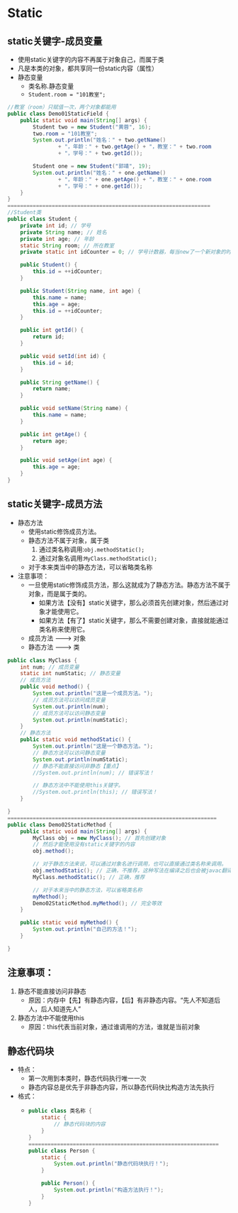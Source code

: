 # Static

## static关键字-成员变量

* 使用static关键字的内容不再属于对象自己，而属于类
* 凡是本类的对象，都共享同一份static内容（属性）
* 静态变量
  * 类名称.静态变量
  *  `Student.room = "101教室";`

```java
//教室（room）只赋值一次，两个对象都能用
public class Demo01StaticField {
    public static void main(String[] args) {
        Student two = new Student("黄蓉", 16);
        two.room = "101教室";
        System.out.println("姓名：" + two.getName()
                + "，年龄：" + two.getAge() + "，教室：" + two.room
                + "，学号：" + two.getId());

        Student one = new Student("郭靖", 19);
        System.out.println("姓名：" + one.getName()
                + "，年龄：" + one.getAge() + "，教室：" + one.room
                + "，学号：" + one.getId());
    }
}
================================================================
//Student类
public class Student {
    private int id; // 学号
    private String name; // 姓名
    private int age; // 年龄
    static String room; // 所在教室
    private static int idCounter = 0; // 学号计数器，每当new了一个新对象的时候，计数器++

    public Student() {
        this.id = ++idCounter;
    }

    public Student(String name, int age) {
        this.name = name;
        this.age = age;
        this.id = ++idCounter;
    }

    public int getId() {
        return id;
    }

    public void setId(int id) {
        this.id = id;
    }

    public String getName() {
        return name;
    }

    public void setName(String name) {
        this.name = name;
    }

    public int getAge() {
        return age;
    }

    public void setAge(int age) {
        this.age = age;
    }
}
```

## static关键字-成员方法

* 静态方法
  * 使用static修饰成员方法。
  * 静态方法不属于对象，属于类
    1. 通过类名称调用:`obj.methodStatic();`
    2. 通过对象名调用:`MyClass.methodStatic();`
  * 对于本来类当中的静态方法，可以省略类名称 
* 注意事项：
  * 一旦使用static修饰成员方法，那么这就成为了静态方法。静态方法不属于对象，而是属于类的。
    * 如果方法【没有】static关键字，那么必须首先创建对象，然后通过对象才能使用它。
    * 如果方法【有了】static关键字，那么不需要创建对象，直接就能通过类名称来使用它。
  * 成员方法 ---&gt; 对象
  * 静态方法 ---&gt; 类

```java
public class MyClass {
    int num; // 成员变量
    static int numStatic; // 静态变量
    // 成员方法
    public void method() {
        System.out.println("这是一个成员方法。");
        // 成员方法可以访问成员变量
        System.out.println(num);
        // 成员方法可以访问静态变量
        System.out.println(numStatic);
    }
    // 静态方法
    public static void methodStatic() {
        System.out.println("这是一个静态方法。");
        // 静态方法可以访问静态变量
        System.out.println(numStatic);
        // 静态不能直接访问非静态【重点】
        //System.out.println(num); // 错误写法！

        // 静态方法中不能使用this关键字。
        //System.out.println(this); // 错误写法！
    }

}
==================================================================
public class Demo02StaticMethod {
    public static void main(String[] args) {
        MyClass obj = new MyClass(); // 首先创建对象
        // 然后才能使用没有static关键字的内容
        obj.method();

        // 对于静态方法来说，可以通过对象名进行调用，也可以直接通过类名称来调用。
        obj.methodStatic(); // 正确，不推荐，这种写法在编译之后也会被javac翻译成为“类名称.静态方法名”
        MyClass.methodStatic(); // 正确，推荐

        // 对于本来当中的静态方法，可以省略类名称
        myMethod();
        Demo02StaticMethod.myMethod(); // 完全等效
    }

    public static void myMethod() {
        System.out.println("自己的方法！");
    }

}
```

## 注意事项：

1. 静态不能直接访问非静态
   * 原因：内存中【先】有静态内容，【后】有非静态内容。“先人不知道后人，后人知道先人”
2. 静态方法中不能使用this
   * 原因：this代表当前对象，通过谁调用的方法，谁就是当前对象

## 静态代码块

* 特点：
  * 第一次用到本类时，静态代码执行唯一一次
  * 静态内容总是优先于非静态内容，所以静态代码快比构造方法先执行 
* 格式：
  * ```java
    public class 类名称 {
        static {
            // 静态代码块的内容
        }
    }
    ============================================================
    public class Person {
        static {
            System.out.println("静态代码块执行！");
        }

        public Person() {
            System.out.println("构造方法执行！");
        }
    }
    ```


